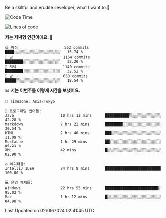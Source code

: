 Be a skillful and erudite developer, what I want to.👶

<!--START_SECTION:waka-->
![Code Time](http://img.shields.io/badge/Code%20Time-1%2C222%20hrs%2010%20mins-blue)

![Lines of code](https://img.shields.io/badge/%EC%A0%80%EB%8A%94%20%EC%97%AC%ED%83%9C%EA%B9%8C%EC%A7%80%20-2.7%20million%20%EC%A4%84%EC%9D%98%20%EC%BD%94%EB%93%9C%EB%A5%BC%20%EC%9E%91%EC%84%B1%ED%96%88%EC%96%B4%EC%9A%94.-blue)

**저는 저녁형 인간이에요. 🦉** 

```text
🌞 아침                     552 commits         ████░░░░░░░░░░░░░░░░░░░░░   15.74 % 
🌆 낮　                     1164 commits        ████████░░░░░░░░░░░░░░░░░   33.20 % 
🌃 저녁                     1140 commits        ████████░░░░░░░░░░░░░░░░░   32.52 % 
🌙 밤　                     650 commits         █████░░░░░░░░░░░░░░░░░░░░   18.54 % 
```


📊 **저는 이번주를 이렇게 시간을 보냈어요.** 

```text
🕑︎ Timezone: Asia/Tokyo

💬 프로그래밍 언어들: 
Java                     10 hrs 12 mins      ███████████░░░░░░░░░░░░░░   42.28 % 
Markdown                 7 hrs 22 mins       ████████░░░░░░░░░░░░░░░░░   30.54 % 
HTML                     2 hrs 40 mins       ███░░░░░░░░░░░░░░░░░░░░░░   11.09 % 
Mustache                 1 hr 29 mins        ██░░░░░░░░░░░░░░░░░░░░░░░   06.21 % 
XML                      42 mins             █░░░░░░░░░░░░░░░░░░░░░░░░   02.90 % 

🔥 에디터들: 
IntelliJ IDEA            24 hrs 8 mins       █████████████████████████   100.00 % 

💻 운영 체제들: 
Windows                  22 hrs 55 mins      ████████████████████████░   95.02 % 
Mac                      1 hr 12 mins        █░░░░░░░░░░░░░░░░░░░░░░░░   04.98 % 
```


 Last Updated on 02/09/2024 02:41:45 UTC
<!--END_SECTION:waka-->
